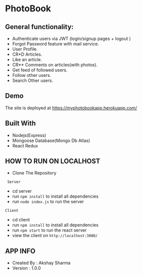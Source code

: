 # PhotoBook

## General functionality:

* Authenticate users via JWT (login/signup pages + logout )
* Forgot Password feature with mail service.
* User Profile.
* CR*D Articles.
* Like an article.
* CR** Comments on articles(with photos).
* Get feed of followed users.
* Follow other users.
* Search Other users.

## Demo

The site is deployed at https://myphotobookapp.herokuapp.com/

## Built With

* Nodejs(Express)
* Mongoose Database(Mongo Db Atlas)
* React Redux 

## HOW TO RUN ON LOCALHOST

* Clone The Repository

``` Server```
* cd server
* run ```npm install``` to install all dependencies
* run ```node index.js``` to run the server

``` Client ```
* cd client
* run ```npm install``` to install all dependencies
* run ```npm start``` to run the react server
* view the client on ```http://localhost:3000/```


## APP INFO
* Created By : Akshay Sharma
* Version : 1.0.0 
